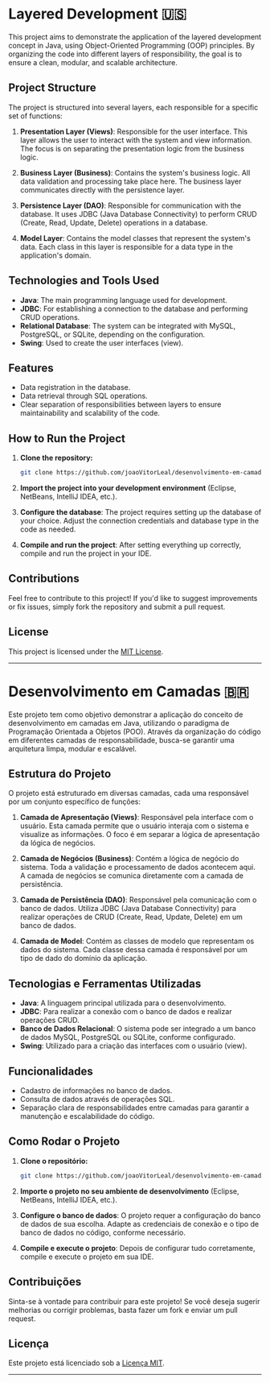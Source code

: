 # Layered Development 🇺🇸 

This project aims to demonstrate the application of the layered development concept in Java, using Object-Oriented Programming (OOP) principles. By organizing the code into different layers of responsibility, the goal is to ensure a clean, modular, and scalable architecture.

## Project Structure

The project is structured into several layers, each responsible for a specific set of functions:

1. **Presentation Layer (Views)**: Responsible for the user interface. This layer allows the user to interact with the system and view information. The focus is on separating the presentation logic from the business logic.

2. **Business Layer (Business)**: Contains the system's business logic. All data validation and processing take place here. The business layer communicates directly with the persistence layer.

3. **Persistence Layer (DAO)**: Responsible for communication with the database. It uses JDBC (Java Database Connectivity) to perform CRUD (Create, Read, Update, Delete) operations in a database.

4. **Model Layer**: Contains the model classes that represent the system's data. Each class in this layer is responsible for a data type in the application's domain.

## Technologies and Tools Used

- **Java**: The main programming language used for development.
- **JDBC**: For establishing a connection to the database and performing CRUD operations.
- **Relational Database**: The system can be integrated with MySQL, PostgreSQL, or SQLite, depending on the configuration.
- **Swing**: Used to create the user interfaces (view).

## Features

- Data registration in the database.
- Data retrieval through SQL operations.
- Clear separation of responsibilities between layers to ensure maintainability and scalability of the code.

## How to Run the Project

1. **Clone the repository:**
    ```bash
    git clone https://github.com/joaoVitorLeal/desenvolvimento-em-camadas.git
    ```

2. **Import the project into your development environment** (Eclipse, NetBeans, IntelliJ IDEA, etc.).

3. **Configure the database**: The project requires setting up the database of your choice. Adjust the connection credentials and database type in the code as needed.

4. **Compile and run the project**: After setting everything up correctly, compile and run the project in your IDE.

## Contributions

Feel free to contribute to this project! If you'd like to suggest improvements or fix issues, simply fork the repository and submit a pull request.

## License

This project is licensed under the [MIT License](https://opensource.org/licenses/MIT).

---

# Desenvolvimento em Camadas 🇧🇷

Este projeto tem como objetivo demonstrar a aplicação do conceito de desenvolvimento em camadas em Java, utilizando o paradigma de Programação Orientada a Objetos (POO). Através da organização do código em diferentes camadas de responsabilidade, busca-se garantir uma arquitetura limpa, modular e escalável.

## Estrutura do Projeto

O projeto está estruturado em diversas camadas, cada uma responsável por um conjunto específico de funções:

1. **Camada de Apresentação (Views)**: Responsável pela interface com o usuário. Esta camada permite que o usuário interaja com o sistema e visualize as informações. O foco é em separar a lógica de apresentação da lógica de negócios.

2. **Camada de Negócios (Business)**: Contém a lógica de negócio do sistema. Toda a validação e processamento de dados acontecem aqui. A camada de negócios se comunica diretamente com a camada de persistência.

3. **Camada de Persistência (DAO)**: Responsável pela comunicação com o banco de dados. Utiliza JDBC (Java Database Connectivity) para realizar operações de CRUD (Create, Read, Update, Delete) em um banco de dados.

4. **Camada de Model**: Contém as classes de modelo que representam os dados do sistema. Cada classe dessa camada é responsável por um tipo de dado do domínio da aplicação.

## Tecnologias e Ferramentas Utilizadas

- **Java**: A linguagem principal utilizada para o desenvolvimento.
- **JDBC**: Para realizar a conexão com o banco de dados e realizar operações CRUD.
- **Banco de Dados Relacional**: O sistema pode ser integrado a um banco de dados MySQL, PostgreSQL ou SQLite, conforme configurado.
- **Swing**: Utilizado para a criação das interfaces com o usuário (view).

## Funcionalidades

- Cadastro de informações no banco de dados.
- Consulta de dados através de operações SQL.
- Separação clara de responsabilidades entre camadas para garantir a manutenção e escalabilidade do código.

## Como Rodar o Projeto

1. **Clone o repositório:**
    ```bash
    git clone https://github.com/joaoVitorLeal/desenvolvimento-em-camadas.git
    ```

2. **Importe o projeto no seu ambiente de desenvolvimento** (Eclipse, NetBeans, IntelliJ IDEA, etc.).

3. **Configure o banco de dados**: O projeto requer a configuração do banco de dados de sua escolha. Adapte as credenciais de conexão e o tipo de banco de dados no código, conforme necessário.

4. **Compile e execute o projeto**: Depois de configurar tudo corretamente, compile e execute o projeto em sua IDE.

## Contribuições

Sinta-se à vontade para contribuir para este projeto! Se você deseja sugerir melhorias ou corrigir problemas, basta fazer um fork e enviar um pull request.

## Licença

Este projeto está licenciado sob a [Licença MIT](https://opensource.org/licenses/MIT).

---
